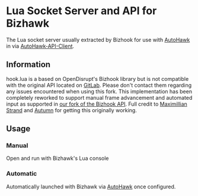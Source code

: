 # Lua Socket Server and API for Bizhawk

The Lua socket server usually extracted by Bizhook for use with [AutoHawk](https://github.com/SuperBlueHenBros/middle-tier) in via [AutoHawk-API-Client](https://github.com/SuperBlueHenBros/Bizhook). 

## Information

hook.lua is a based on OpenDisrupt's Bizhook library but is not compatible with the original API located on [GitLab](https://gitlab.com/OpenDisrupt/bizhook). Please don't contact them regarding any issues encountered when using this fork. This implementation has been completely reworked to support manual frame advancement and automated input as supported in [our fork of the Bizhook API](https://github.com/SuperBlueHenBros/Bizhook). Full credit to [Maximillian Strand](https://gitlab.com/deepadmax) and [Autumn](https://github.com/rosemash/luape) for getting this originally working. 

## Usage

### Manual

Open and run with Bizhawk's Lua console

### Automatic

Automatically launched with Bizhawk via [AutoHawk](https://github.com/SuperBlueHenBros/middle-tier) once configured.